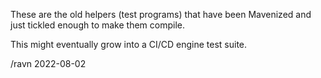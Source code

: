 These are the old helpers (test programs) that have been Mavenized
and just tickled enough to make them compile.

This might eventually grow into a CI/CD engine test suite.

/ravn 2022-08-02
